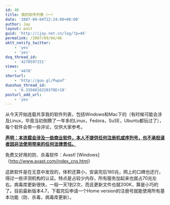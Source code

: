 ```yaml
---
id: 46
title: 我的软件列表（一）
date: '2007-09-04T22:24:00+08:00'
author: Jay
layout: post
guid: 'http://ijay.net.cn/log/?p=46'
permalink: /2007/09/04/46
aktt_notify_twitter:
    - 'yes'
    - 'yes'
dsq_thread_id:
    - '4270597151'
views:
    - '4478'
shorturl:
    - 'http://goo.gl/Pwpaf'
duoshuo_thread_id:
    - '6.3356016320378E+18'
posturl_add_url:
    - 'yes'
---
```


从今天开始连载共享我的软件列表，包括Windows和Mac下的（有时候可能会涉及Linux，毕竟当初倒腾了一年多的Linux，Fedora，SuSE，Ubuntu都玩过了），每个软件会带一些评论，仅供大家参考。

<strong><span style="text-decoration: underline;">声明：本连载会涉及一些商业软件，本人不提供任何注册机或序列号，也不承担读者因非法使用带来的任何法律责任。</span></strong>

免费又好用的防、杀毒软件：Avast! [Windows]（<a title="http://www.avast.com/index_cns.html" href="https://www.jayxu.com/log/wp-content/uploads/2007/09/index">http://www.avast.com/index_cns.html</a>）

这款软件是在无意中发现的，体积还算小，安装完后180兆，网上的口碑也还行，得过一些评测机构的认证。特点是占较少内存，所有服务加起来也就占70兆左右。病毒库更新很快，一般一天1到2次，而且更新文件也就200K，算是小巧的了。目前最新版本4.7，下载完后申请一个Home version的注册号就能使用所有基本功能（防、杀毒，病毒库更新）。